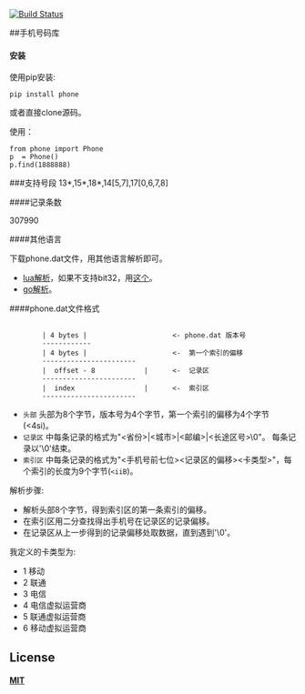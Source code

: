 [![Build Status](https://travis-ci.org/lovedboy/phone.svg?branch=master)](https://travis-ci.org/lovedboy/phone)

##手机号码库

#### 安装

使用pip安装:

```
pip install phone

```
或者直接clone源码。

使用：

```
from phone import Phone
p  = Phone()
p.find(1888888)
```

###支持号段
13\*,15\*,18\*,14[5,7],17[0,6,7,8]

####记录条数

307990

####其他语言

下载phone.dat文件，用其他语言解析即可。

* [lua解析](https://gist.github.com/lovedboy/bbff19c91e3d98388d52)，如果不支持bit32，用[这个](https://gist.github.com/lovedboy/fe7750e202572712615a)。
* [go解析](https://gist.github.com/lovedboy/b027bba47cb69360f7bc)。


####phone.dat文件格式

```

        | 4 bytes |                     <- phone.dat 版本号
        ------------
        | 4 bytes |                     <-  第一个索引的偏移
        -----------------------
        |  offset - 8            |      <-  记录区
        -----------------------
        |  index                 |      <-  索引区
        -----------------------

```

* `头部` 头部为8个字节，版本号为4个字节，第一个索引的偏移为4个字节(<4si)。      
* `记录区` 中每条记录的格式为"\<省份\>|\<城市\>|\<邮编\>|\<长途区号\>\0"。 每条记录以'\0'结束。  
* `索引区` 中每条记录的格式为"<手机号前七位><记录区的偏移><卡类型>"，每个索引的长度为9个字节(`<iiB`)。

解析步骤:

 * 解析头部8个字节，得到索引区的第一条索引的偏移。
 * 在索引区用二分查找得出手机号在记录区的记录偏移。
 * 在记录区从上一步得到的记录偏移处取数据，直到遇到'\0'。
 
我定义的卡类型为:

* 1 移动
* 2 联通
* 3 电信
* 4 电信虚拟运营商
* 5 联通虚拟运营商
* 6 移动虚拟运营商

## License
#### [MIT](https://opensource.org/licenses/mit-license.php)
